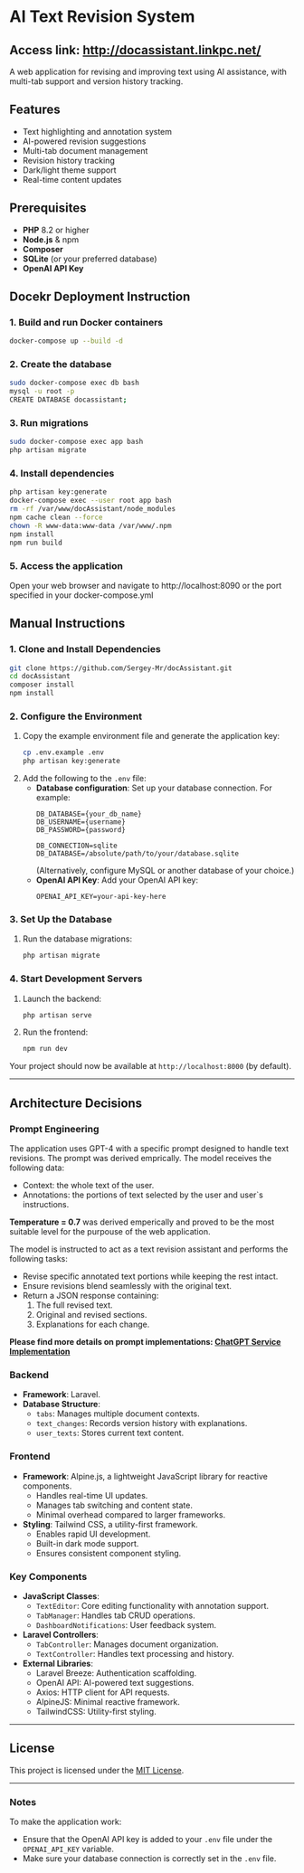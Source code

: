 # AI Text Revision System
## Access link: http://docassistant.linkpc.net/
A web application for revising and improving text using AI assistance, with multi-tab support and version history tracking.

## Features

- Text highlighting and annotation system
- AI-powered revision suggestions
- Multi-tab document management
- Revision history tracking
- Dark/light theme support
- Real-time content updates

## Prerequisites

- **PHP** 8.2 or higher
- **Node.js** & npm
- **Composer**
- **SQLite** (or your preferred database)
- **OpenAI API Key**

## Docekr Deployment Instruction

### 1. Build and run Docker containers
```bash
docker-compose up --build -d
```
### 2. Create the database
```bash
sudo docker-compose exec db bash
mysql -u root -p
CREATE DATABASE docassistant;
```

### 3. Run migrations
```bash
sudo docker-compose exec app bash
php artisan migrate
```

### 4. Install dependencies
```bash 
php artisan key:generate
docker-compose exec --user root app bash
rm -rf /var/www/docAssistant/node_modules
npm cache clean --force
chown -R www-data:www-data /var/www/.npm
npm install
npm run build
```

### 5. Access the application
Open your web browser and navigate to http://localhost:8090 or the port specified in your docker-compose.yml

## Manual Instructions

### 1. Clone and Install Dependencies
```bash
git clone https://github.com/Sergey-Mr/docAssistant.git
cd docAssistant
composer install
npm install
```

### 2. Configure the Environment
1. Copy the example environment file and generate the application key:
    ```bash
    cp .env.example .env
    php artisan key:generate
    ```
2. Add the following to the `.env` file:
    - **Database configuration**: Set up your database connection. For example:
        ```env
        DB_DATABASE={your_db_name}
        DB_USERNAME={username}
        DB_PASSWORD={password}
        
        DB_CONNECTION=sqlite
        DB_DATABASE=/absolute/path/to/your/database.sqlite
        ```
      (Alternatively, configure MySQL or another database of your choice.)
    - **OpenAI API Key**: Add your OpenAI API key:
        ```env
        OPENAI_API_KEY=your-api-key-here
        ```

### 3. Set Up the Database
1. Run the database migrations:
    ```bash
    php artisan migrate
    ```

### 4. Start Development Servers
1. Launch the backend:
    ```bash
    php artisan serve
    ```
2. Run the frontend:
    ```bash
    npm run dev
    ```

Your project should now be available at `http://localhost:8000` (by default).

---

## Architecture Decisions

### Prompt Engineering
The application uses GPT-4 with a specific prompt designed to handle text revisions. The prompt was derived emprically. 
The model receives the following data:
- Context: the whole text of the user.
- Annotations: the portions of text selected by the user and user`s instructions.

**Temperature = 0.7** was derived emperically and proved to be the most suitable level for the purpouse of the web application.
  
The model is instructed to act as a text revision assistant and performs the following tasks:
- Revise specific annotated text portions while keeping the rest intact.
- Ensure revisions blend seamlessly with the original text.
- Return a JSON response containing:
  1. The full revised text.
  2. Original and revised sections.
  3. Explanations for each change.

**Please find more details on prompt implementations: [ChatGPT Service Implementation](/app/Services/ChatGPTService.php)**

### Backend
- **Framework**: Laravel.
- **Database Structure**:
  - `tabs`: Manages multiple document contexts.
  - `text_changes`: Records version history with explanations.
  - `user_texts`: Stores current text content.

### Frontend
- **Framework**: Alpine.js, a lightweight JavaScript library for reactive components.
    - Handles real-time UI updates.
    - Manages tab switching and content state.
    - Minimal overhead compared to larger frameworks.
- **Styling**: Tailwind CSS, a utility-first framework.
    - Enables rapid UI development.
    - Built-in dark mode support.
    - Ensures consistent component styling.

### Key Components
- **JavaScript Classes**:
  - `TextEditor`: Core editing functionality with annotation support.
  - `TabManager`: Handles tab CRUD operations.
  - `DashboardNotifications`: User feedback system.
- **Laravel Controllers**:
  - `TabController`: Manages document organization.
  - `TextController`: Handles text processing and history.
- **External Libraries**:
  - Laravel Breeze: Authentication scaffolding.
  - OpenAI API: AI-powered text suggestions.
  - Axios: HTTP client for API requests.
  - AlpineJS: Minimal reactive framework.
  - TailwindCSS: Utility-first styling.

---

## License

This project is licensed under the [MIT License](LICENSE).

---

### Notes
To make the application work:
- Ensure that the OpenAI API key is added to your `.env` file under the `OPENAI_API_KEY` variable.
- Make sure your database connection is correctly set in the `.env` file.

